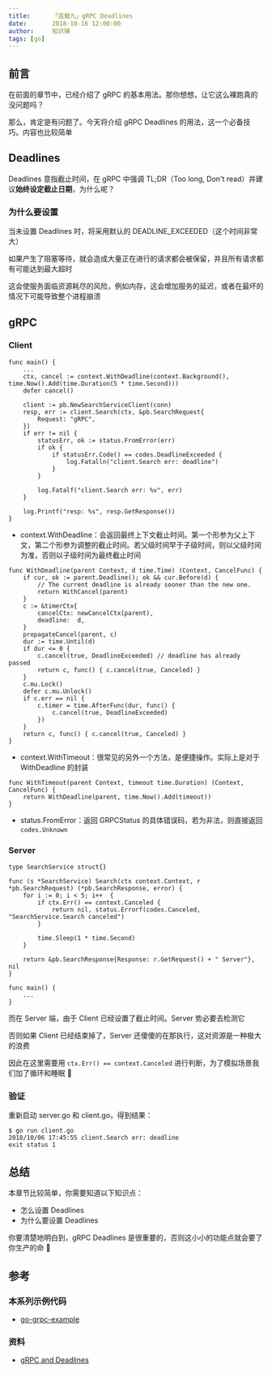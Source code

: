 ```yaml
---
title:      「连载九」gRPC Deadlines
date:       2018-10-16 12:00:00
author:     知识铺
tags: [go]
---
```


## 前言

在前面的章节中，已经介绍了 gRPC 的基本用法。那你想想，让它这么裸跑真的没问题吗？

那么，肯定是有问题了。今天将介绍 gRPC Deadlines 的用法，这一个必备技巧。内容也比较简单

## Deadlines

Deadlines 意指截止时间，在 gRPC 中强调 TL;DR（Too long, Don't read）并建议**始终设定截止日期**，为什么呢？

### 为什么要设置

当未设置 Deadlines 时，将采用默认的 DEADLINE_EXCEEDED（这个时间非常大）

如果产生了阻塞等待，就会造成大量正在进行的请求都会被保留，并且所有请求都有可能达到最大超时

这会使服务面临资源耗尽的风险，例如内存，这会增加服务的延迟，或者在最坏的情况下可能导致整个进程崩溃

## gRPC

### Client

```
func main() {
    ...
	ctx, cancel := context.WithDeadline(context.Background(), time.Now().Add(time.Duration(5 * time.Second)))
	defer cancel()

	client := pb.NewSearchServiceClient(conn)
	resp, err := client.Search(ctx, &pb.SearchRequest{
		Request: "gRPC",
	})
	if err != nil {
		statusErr, ok := status.FromError(err)
		if ok {
			if statusErr.Code() == codes.DeadlineExceeded {
				log.Fatalln("client.Search err: deadline")
			}
		}

		log.Fatalf("client.Search err: %v", err)
	}

	log.Printf("resp: %s", resp.GetResponse())
}
```

- context.WithDeadline：会返回最终上下文截止时间。第一个形参为父上下文，第二个形参为调整的截止时间。若父级时间早于子级时间，则以父级时间为准，否则以子级时间为最终截止时间

```
func WithDeadline(parent Context, d time.Time) (Context, CancelFunc) {
	if cur, ok := parent.Deadline(); ok && cur.Before(d) {
		// The current deadline is already sooner than the new one.
		return WithCancel(parent)
	}
	c := &timerCtx{
		cancelCtx: newCancelCtx(parent),
		deadline:  d,
	}
	propagateCancel(parent, c)
	dur := time.Until(d)
	if dur <= 0 {
		c.cancel(true, DeadlineExceeded) // deadline has already passed
		return c, func() { c.cancel(true, Canceled) }
	}
	c.mu.Lock()
	defer c.mu.Unlock()
	if c.err == nil {
		c.timer = time.AfterFunc(dur, func() {
			c.cancel(true, DeadlineExceeded)
		})
	}
	return c, func() { c.cancel(true, Canceled) }
}
```

- context.WithTimeout：很常见的另外一个方法，是便捷操作。实际上是对于 WithDeadline 的封装

```
func WithTimeout(parent Context, timeout time.Duration) (Context, CancelFunc) {
	return WithDeadline(parent, time.Now().Add(timeout))
}
```

- status.FromError：返回 GRPCStatus 的具体错误码，若为非法，则直接返回 `codes.Unknown`

### Server

```
type SearchService struct{}

func (s *SearchService) Search(ctx context.Context, r *pb.SearchRequest) (*pb.SearchResponse, error) {
	for i := 0; i < 5; i++  {
		if ctx.Err() == context.Canceled {
			return nil, status.Errorf(codes.Canceled, "SearchService.Search canceled")
		}

		time.Sleep(1 * time.Second)
	}

	return &pb.SearchResponse{Response: r.GetRequest() + " Server"}, nil
}

func main() {
	...
}
```

而在 Server 端，由于 Client 已经设置了截止时间。Server 势必要去检测它

否则如果 Client 已经结束掉了，Server 还傻傻的在那执行，这对资源是一种极大的浪费

因此在这里需要用 `ctx.Err() == context.Canceled` 进行判断，为了模拟场景我们加了循环和睡眠 🤔

### 验证

重新启动 server.go 和 client.go，得到结果：

```
$ go run client.go
2018/10/06 17:45:55 client.Search err: deadline
exit status 1
```

## 总结

本章节比较简单，你需要知道以下知识点：

- 怎么设置 Deadlines
- 为什么要设置 Deadlines

你要清楚地明白到，gRPC Deadlines 是很重要的，否则这小小的功能点就会要了你生产的命 🤫

## 参考

### 本系列示例代码

- [go-grpc-example](https://github.com/EDDYCJY/go-grpc-example)

### 资料

- [gRPC and Deadlines](https://grpc.io/blog/deadlines)
